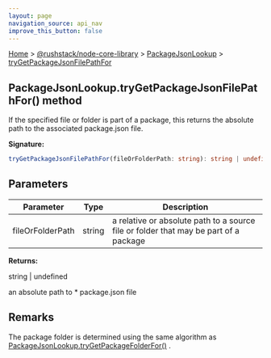 ```yaml
---
layout: page
navigation_source: api_nav
improve_this_button: false
---
```



[Home](./index.md) &gt; [@rushstack/node-core-library](./node-core-library.md) &gt; [PackageJsonLookup](./node-core-library.packagejsonlookup.md) &gt; [tryGetPackageJsonFilePathFor](./node-core-library.packagejsonlookup.trygetpackagejsonfilepathfor.md)

## PackageJsonLookup.tryGetPackageJsonFilePathFor() method

If the specified file or folder is part of a package, this returns the absolute path to the associated package.json file.

<b>Signature:</b>

```typescript
tryGetPackageJsonFilePathFor(fileOrFolderPath: string): string | undefined;
```

## Parameters

|  Parameter | Type | Description |
|  --- | --- | --- |
|  fileOrFolderPath | string | a relative or absolute path to a source file or folder that may be part of a package |

<b>Returns:</b>

string \| undefined

an absolute path to \* package.json file

## Remarks

The package folder is determined using the same algorithm as [PackageJsonLookup.tryGetPackageFolderFor()](./node-core-library.packagejsonlookup.trygetpackagefolderfor.md) .
